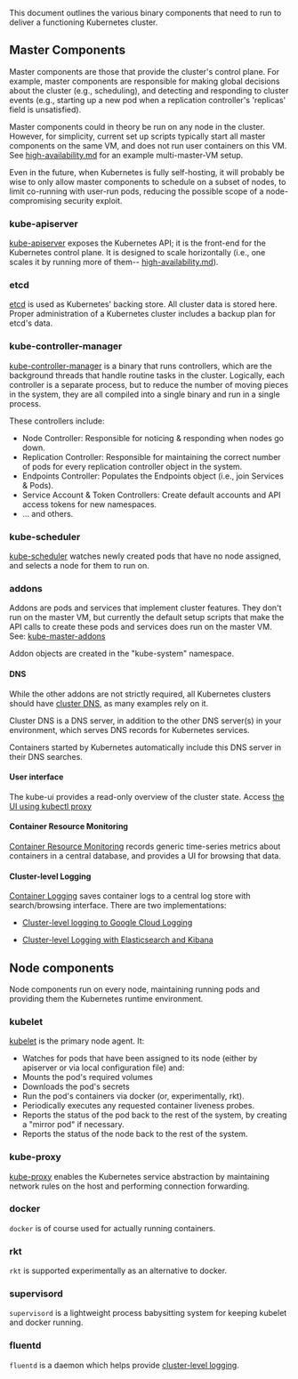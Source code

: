 ---
---

This document outlines the various binary components that need to run to
deliver a functioning Kubernetes cluster.

## Master Components

Master components are those that provide the cluster's control plane. For
example, master components are responsible for making global decisions about the
cluster (e.g., scheduling), and detecting and responding to cluster events
(e.g., starting up a new pod when a replication controller's 'replicas' field is
unsatisfied).

Master components could in theory be run on any node in the cluster. However,
for simplicity, current set up scripts typically start all master components on
the same VM, and does not run user containers on this VM. See
[high-availability.md](/docs/admin/high-availability) for an example multi-master-VM setup.

Even in the future, when Kubernetes is fully self-hosting, it will probably be
wise to only allow master components to schedule on a subset of nodes, to limit
co-running with user-run pods, reducing the possible scope of a
node-compromising security exploit.

### kube-apiserver

[kube-apiserver](/docs/admin/kube-apiserver) exposes the Kubernetes API; it is the front-end for the
Kubernetes control plane. It is designed to scale horizontally (i.e., one scales
it by running more of them-- [high-availability.md](/docs/admin/high-availability)).

### etcd

[etcd](/docs/admin/etcd) is used as Kubernetes' backing store. All cluster data is stored here.
Proper administration of a Kubernetes cluster includes a backup plan for etcd's
data.

### kube-controller-manager

[kube-controller-manager](/docs/admin/kube-controller-manager) is a binary that runs controllers, which are the
background threads that handle routine tasks in the cluster. Logically, each
controller is a separate process, but to reduce the number of moving pieces in
the system, they are all compiled into a single binary and run in a single
process.

These controllers include:

* Node Controller: Responsible for noticing & responding when nodes go down.
* Replication Controller: Responsible for maintaining the correct number of pods for every replication
  controller object in the system.
* Endpoints Controller: Populates the Endpoints object (i.e., join Services & Pods).
* Service Account & Token Controllers: Create default accounts and API access tokens for new namespaces.
* ... and others.

### kube-scheduler

[kube-scheduler](/docs/admin/kube-scheduler) watches newly created pods that have no node assigned, and
selects a node for them to run on.

### addons

Addons are pods and services that implement cluster features. They don't run on
the master VM, but currently the default setup scripts that make the API calls
to create these pods and services does run on the master VM. See:
[kube-master-addons](http://releases.k8s.io/HEAD/cluster/saltbase/salt/kube-master-addons/kube-master-addons.sh)

Addon objects are created in the "kube-system" namespace.

#### DNS

While the other addons are not strictly required, all Kubernetes
clusters should have [cluster DNS](/docs/admin/dns/), as many examples rely on it.

Cluster DNS is a DNS server, in addition to the other DNS server(s) in your
environment, which serves DNS records for Kubernetes services.

Containers started by Kubernetes automatically include this DNS server
in their DNS searches.

#### User interface

The kube-ui provides a read-only overview of the cluster state.  Access
[the UI using kubectl proxy](/docs/user-guide/connecting-to-applications-proxy/#connecting-to-the-kube-ui-service-from-your-local-workstation)

#### Container Resource Monitoring

[Container Resource Monitoring](/docs/user-guide/monitoring) records generic time-series metrics
about containers in a central database, and provides a UI for browsing that data.

#### Cluster-level Logging

[Container Logging](/docs/user-guide/monitoring.md) saves container logs
to a central log store with search/browsing interface.  There are two
implementations:

* [Cluster-level logging to Google Cloud Logging](
docs/user-guide/logging/#cluster-level-logging-to-google-cloud-logging)

* [Cluster-level Logging with Elasticsearch and Kibana](
docs/user-guide/logging/#cluster-level-logging-with-elasticsearch-and-kibana)

## Node components

Node components run on every node, maintaining running pods and providing them
the Kubernetes runtime environment.

### kubelet

[kubelet](/docs/admin/kubelet) is the primary node agent. It:

* Watches for pods that have been assigned to its node (either by apiserver
  or via local configuration file) and:
* Mounts the pod's required volumes
* Downloads the pod's secrets
* Run the pod's containers via docker (or, experimentally, rkt).
* Periodically executes any requested container liveness probes.
* Reports the status of the pod back to the rest of the system, by creating a
  "mirror pod" if necessary.
* Reports the status of the node back to the rest of the system.

### kube-proxy

[kube-proxy](/docs/admin/kube-proxy) enables the Kubernetes service abstraction by maintaining
network rules on the host and performing connection forwarding.

### docker

`docker` is of course used for actually running containers.

### rkt

`rkt` is supported experimentally as an alternative to docker.

### supervisord

`supervisord` is a lightweight process babysitting system for keeping kubelet and docker
running.

### fluentd

`fluentd` is a daemon which helps provide [cluster-level logging](#cluster-level-logging).

